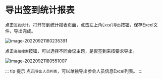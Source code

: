 # 导出签到统计报表

点击`签到统计`，打开签到统计报表页面，点击左上角`Excel导出`按钮，保存Excel文件，导出完成。

![image-20220921180235391](https://vuepressdocs.oss-cn-hangzhou.aliyuncs.com/docsimages/202209211802500.png)

点击`高级搜索`按钮，可以选择不同会议主题，是否签到来按要求导出。

![image-20220921180551007](https://vuepressdocs.oss-cn-hangzhou.aliyuncs.com/docsimages/202209211805086.png)

::: tip 提示
点击`导出人员列表`，可以单独导出参会人员信息Excel列表。
:::
